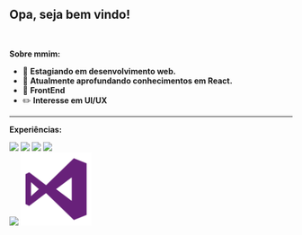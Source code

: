 <!-- Your title -->
## Opa, seja bem vindo!


<!-- [![Portfolio](https://img.shields.io/badge/-Portfolio-red?style=flat&logo=appveyor&logoColor=white)](https://zachayers.io)
[![Github](https://img.shields.io/badge/-Github-000?style=flat&logo=Github&logoColor=white)](https://github.com/zjayers)
[![Linkedin](https://img.shields.io/badge/-LinkedIn-blue?style=flat&logo=Linkedin&logoColor=white)](https://www.linkedin.com/in/zjayers/) -->

&nbsp;

<!-- Talking about you -->
**Sobre mmim:**

- 💼 **Estagiando em desenvolvimento web.**
- 📖 **Atualmente aprofundando conhecimentos em React.**
- 🎨 **FrontEnd**
- ✏️ **Interesse em UI/UX**

---

**Experiências:**

<p>
  <code><img width="25%" src="https://www.vectorlogo.zone/logos/javascript/javascript-ar21.svg"></code>
  <code><img width="25%" src="https://www.vectorlogo.zone/logos/typescriptlang/typescriptlang-ar21.svg"></code>
  <code><img width="25%" src="https://www.vectorlogo.zone/logos/reactjs/reactjs-ar21.svg"></code>
  <code><img width="25%" src="https://www.vectorlogo.zone/logos/getbootstrap/getbootstrap-ar21.svg"></code>
  <br />
  <code><img width="25%" src="https://github.com/rdimascio/icons/blob/master/icons/photoshop.svg"></code>
  <code><img width="25%" src="https://github.com/gilbarbara/logos/blob/master/logos/visual-studio.svg"></code>
<!--   <code><img width="25%" src="https://www.vectorlogo.zone/logos/mysql/mysql-ar21.svg"></code>
  <code><img width="25%" src="https://www.vectorlogo.zone/logos/mysql/mysql-ar21.svg"></code> -->
</p>



<!-- <a href="https://github.com/zjayers/github-readme-stats">
   <img width="60%" alt="Zach's github stats" src="" />
</a> -->
